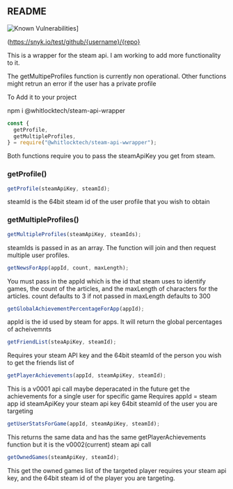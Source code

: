 ## README
![Known Vulnerabilities](https://snyk.io/test/github/whitlocktech/steam-api-wrapper/badge.svg)]

(https://snyk.io/test/github/{username}/{repo}

This is a wrapper for the steam api. I am working to add more functionality to it.

The getMultipeProfiles function is currently non operational. Other functions might retrun an error if the user has a private profile

To Add it to your project

npm i @whitlocktech/steam-api-wrapper

```javascript
const {
  getProfile,
  getMultipleProfiles,
} = require("@whitlocktech/steam-api-wwrapper");
```

Both functions require you to pass the steamApiKey you get from steam.

### getProfile()

```javascript
getProfile(steamApiKey, steamId);
```

steamId is the 64bit steam id of the user profile that you wish to obtain

### getMultipleProfiles()

```javascript
getMultipleProfiles(steamApiKey, steamIds);
```

steamIds is passed in as an array. The function will join and then request multiple user profiles.

```javascript
getNewsForApp(appId, count, maxLength);
```

You must pass in the appId which is the id that steam uses to identify games, the count of the articles, and the maxLength of characters for the articles.
count defaults to 3 if not passed in
maxLength defaults to 300

```javascript
getGlobalAchievementPercentageForApp(appId);
```

appId is the id used by steam for apps. It will return the global percentages of
acheivemnts

```javascript
getFriendList(steaApiKey, steamId);
```

Requires your steam API key and the 64bit steamId of the person you wish to get the friends list of

```javascript
getPlayerAchievements(appId, steamApiKey, steamId);
```

This is a v0001 api call maybe deperacated in the future
get the achievements for a single user for specific game
Requires appId = steam app id
steamApiKey your steam api key
64bit steamId of the user you are targeting

```javascript
getUserStatsForGame(appId, steamApiKey, steamId);
```

This returns the same data and has the same getPlayerAchievements function but it is the v0002(current) steam api call

```javascript
getOwnedGames(steamApiKey, steamId);
```

This get the owned games list of the targeted player
requires your steam api key, and the 64bit steam id of the player you are targeting.
